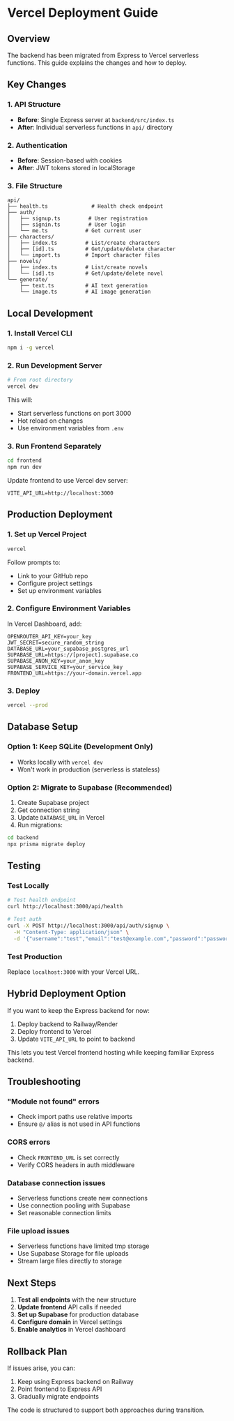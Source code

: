 # Vercel Deployment Guide

## Overview

The backend has been migrated from Express to Vercel serverless functions. This guide explains the changes and how to deploy.

## Key Changes

### 1. API Structure
- **Before**: Single Express server at `backend/src/index.ts`
- **After**: Individual serverless functions in `api/` directory

### 2. Authentication
- **Before**: Session-based with cookies
- **After**: JWT tokens stored in localStorage

### 3. File Structure
```
api/
├── health.ts              # Health check endpoint
├── auth/
│   ├── signup.ts         # User registration
│   ├── signin.ts         # User login
│   └── me.ts            # Get current user
├── characters/
│   ├── index.ts         # List/create characters
│   ├── [id].ts          # Get/update/delete character
│   └── import.ts        # Import character files
├── novels/
│   ├── index.ts         # List/create novels
│   └── [id].ts          # Get/update/delete novel
└── generate/
    ├── text.ts          # AI text generation
    └── image.ts         # AI image generation
```

## Local Development

### 1. Install Vercel CLI
```bash
npm i -g vercel
```

### 2. Run Development Server
```bash
# From root directory
vercel dev
```

This will:
- Start serverless functions on port 3000
- Hot reload on changes
- Use environment variables from `.env`

### 3. Run Frontend Separately
```bash
cd frontend
npm run dev
```

Update frontend to use Vercel dev server:
```env
VITE_API_URL=http://localhost:3000
```

## Production Deployment

### 1. Set up Vercel Project
```bash
vercel
```

Follow prompts to:
- Link to your GitHub repo
- Configure project settings
- Set up environment variables

### 2. Configure Environment Variables

In Vercel Dashboard, add:
```
OPENROUTER_API_KEY=your_key
JWT_SECRET=secure_random_string
DATABASE_URL=your_supabase_postgres_url
SUPABASE_URL=https://[project].supabase.co
SUPABASE_ANON_KEY=your_anon_key
SUPABASE_SERVICE_KEY=your_service_key
FRONTEND_URL=https://your-domain.vercel.app
```

### 3. Deploy
```bash
vercel --prod
```

## Database Setup

### Option 1: Keep SQLite (Development Only)
- Works locally with `vercel dev`
- Won't work in production (serverless is stateless)

### Option 2: Migrate to Supabase (Recommended)
1. Create Supabase project
2. Get connection string
3. Update `DATABASE_URL` in Vercel
4. Run migrations:
```bash
cd backend
npx prisma migrate deploy
```

## Testing

### Test Locally
```bash
# Test health endpoint
curl http://localhost:3000/api/health

# Test auth
curl -X POST http://localhost:3000/api/auth/signup \
  -H "Content-Type: application/json" \
  -d '{"username":"test","email":"test@example.com","password":"password"}'
```

### Test Production
Replace `localhost:3000` with your Vercel URL.

## Hybrid Deployment Option

If you want to keep the Express backend for now:

1. Deploy backend to Railway/Render
2. Deploy frontend to Vercel
3. Update `VITE_API_URL` to point to backend

This lets you test Vercel frontend hosting while keeping familiar Express backend.

## Troubleshooting

### "Module not found" errors
- Check import paths use relative imports
- Ensure `@/` alias is not used in API functions

### CORS errors
- Check `FRONTEND_URL` is set correctly
- Verify CORS headers in auth middleware

### Database connection issues
- Serverless functions create new connections
- Use connection pooling with Supabase
- Set reasonable connection limits

### File upload issues
- Serverless functions have limited tmp storage
- Use Supabase Storage for file uploads
- Stream large files directly to storage

## Next Steps

1. **Test all endpoints** with the new structure
2. **Update frontend** API calls if needed
3. **Set up Supabase** for production database
4. **Configure domain** in Vercel settings
5. **Enable analytics** in Vercel dashboard

## Rollback Plan

If issues arise, you can:
1. Keep using Express backend on Railway
2. Point frontend to Express API
3. Gradually migrate endpoints

The code is structured to support both approaches during transition.